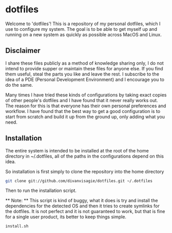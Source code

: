 # dotfiles

Welcome to 'dotfiles'! This is a repository of my personal dotfiles, which I 
use to configure my system. The goal is to be able to get myself up and running
on a new system as quickly as possible across MacOS and Linux.

## Disclaimer
I share these files publicly as a method of knowledge sharing only, I do not 
intend to provide supper or maintain these files for anyone else. If you find
them useful, steal the parts you like and leave the rest. I subscribe to the 
idea of a PDE (Personal Development Environment) and I encourage you to do the
same.

Many times I have tried these kinds of configurations by taking exact copies 
of other people's dotfiles and I have found that it never really works out.
The reason for this is that everyone has their own personal preferences and
workflow. I have found that the best way to get a good configuration is to
start from scratch and build it up from the ground up, only adding what you 
need.

## Installation
The entire system is intended to be installed at the root of the home directory
in ~/.dotfiles, all of the paths in the configurations depend on this idea.

So installation is first simply to clone the repository into the home directory
```sh
git clone git://github.com/divanvisagie/dotfiles.git ~/.dotfiles
```

Then to run the installation script. 

** Note: ** This script is kind of buggy, what it does is try and install the 
dependencies for the detected OS and then it tries to create symlinks for the
dotfiles. It is not perfect and it is not guaranteed to work, but that is fine 
for a single user product, its better to keep things simple.

```sh
install.sh
```
